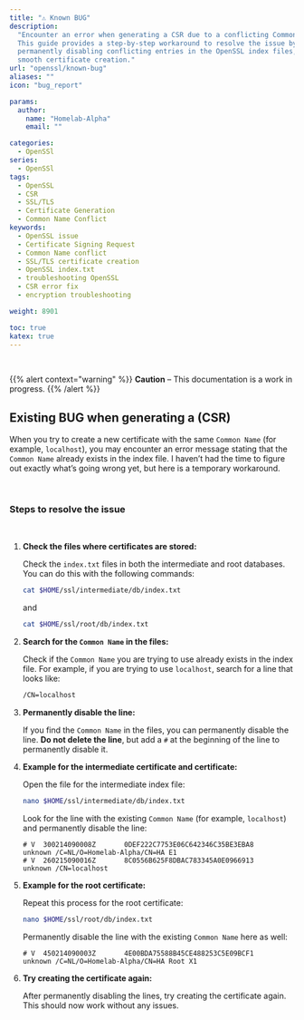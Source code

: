 ```yaml
---
title: "⚠️ Known BUG"
description:
  "Encounter an error when generating a CSR due to a conflicting Common Name?
  This guide provides a step-by-step workaround to resolve the issue by
  permanently disabling conflicting entries in the OpenSSL index files, ensuring
  smooth certificate creation."
url: "openssl/known-bug"
aliases: ""
icon: "bug_report"

params:
  author:
    name: "Homelab-Alpha"
    email: ""

categories:
  - OpenSSl
series:
  - OpenSSl
tags:
  - OpenSSL
  - CSR
  - SSL/TLS
  - Certificate Generation
  - Common Name Conflict
keywords:
  - OpenSSL issue
  - Certificate Signing Request
  - Common Name conflict
  - SSL/TLS certificate creation
  - OpenSSL index.txt
  - troubleshooting OpenSSL
  - CSR error fix
  - encryption troubleshooting

weight: 8901

toc: true
katex: true
---
```


<br />

{{% alert context="warning" %}}
**Caution** – This documentation is a work in progress.
{{% /alert %}}

## Existing BUG when generating a (CSR)

When you try to create a new certificate with the same `Common Name` (for
example, `localhost`), you may encounter an error message stating that the
`Common Name` already exists in the index file. I haven’t had the time to figure
out exactly what’s going wrong yet, but here is a temporary workaround.

<br />

### Steps to resolve the issue

<br />

1. **Check the files where certificates are stored:**

   Check the `index.txt` files in both the intermediate and root databases. You
   can do this with the following commands:

   ```bash
   cat $HOME/ssl/intermediate/db/index.txt
   ```

   and

   ```bash
   cat $HOME/ssl/root/db/index.txt
   ```

2. **Search for the `Common Name` in the files:**

   Check if the `Common Name` you are trying to use already exists in the index
   file. For example, if you are trying to use `localhost`, search for a line
   that looks like:

   ```txt
   /CN=localhost
   ```

3. **Permanently disable the line:**

   If you find the `Common Name` in the files, you can permanently disable the
   line. **Do not delete the line**, but add a `#` at the beginning of the line
   to permanently disable it.

4. **Example for the intermediate certificate and certificate:**

   Open the file for the intermediate index file:

   ```bash
   nano $HOME/ssl/intermediate/db/index.txt
   ```

   Look for the line with the existing `Common Name` (for example, `localhost`)
   and permanently disable the line:

   ```nano
   # V	300214090008Z		0DEF222C7753E06C642346C35BE3EBA8	unknown	/C=NL/O=Homelab-Alpha/CN=HA E1
   # V	260215090016Z		8C0556B625F8DBAC783345A0E0966913	unknown	/CN=localhost
   ```

5. **Example for the root certificate:**

   Repeat this process for the root certificate:

   ```bash
   nano $HOME/ssl/root/db/index.txt
   ```

   Permanently disable the line with the existing `Common Name` here as well:

   ```nano
   # V	450214090003Z		4E00BDA75588B45CE488253C5E09BCF1	unknown	/C=NL/O=Homelab-Alpha/CN=HA Root X1
   ```

6. **Try creating the certificate again:**

   After permanently disabling the lines, try creating the certificate again.
   This should now work without any issues.
